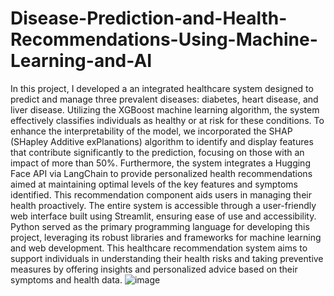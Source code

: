 # Disease-Prediction-and-Health-Recommendations-Using-Machine-Learning-and-AI
In this project, I developed a an integrated healthcare system designed to predict and manage three prevalent diseases: diabetes, heart disease, and liver disease. Utilizing the XGBoost machine learning algorithm, the system effectively classifies individuals as healthy or at risk for these conditions. To enhance the interpretability of the model, we incorporated the SHAP (SHapley Additive exPlanations) algorithm to identify and display features that contribute significantly to the prediction, focusing on those with an impact of more than 50%.
Furthermore, the system integrates a Hugging Face API via LangChain to provide personalized health recommendations aimed at maintaining optimal levels of the key features and symptoms identified. This recommendation component aids users in managing their health proactively.
The entire system is accessible through a user-friendly web interface built using Streamlit, ensuring ease of use and accessibility. Python served as the primary programming language for developing this project, leveraging its robust libraries and frameworks for machine learning and web development. This healthcare recommendation system aims to support individuals in understanding their health risks and taking preventive measures by offering insights and personalized advice based on their symptoms and health data.
![image](https://github.com/user-attachments/assets/603d9733-f7e9-404e-9ebb-b05436e2b2d3)

